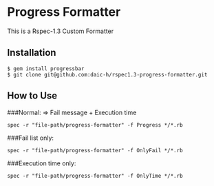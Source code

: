 Progress Formatter
=======================

This is a Rspec-1.3 Custom Formatter

Installation
------------

    $ gem install progressbar
    $ git clone git@github.com:daic-h/rspec1.3-progress-formatter.git

How to Use
------------

###Normal: => Fail message + Execution time

    spec -r "file-path/progress-formatter" -f Progress */*.rb

###Fail list only:

    spec -r "file-path/progress-formatter" -f OnlyFail */*.rb

###Execution time only:

    spec -r "file-path/progress-formatter" -f OnlyTime */*.rb

